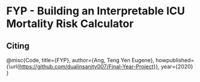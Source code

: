 # FYP - Building an Interpretable ICU Mortality Risk Calculator

## Citing
@misc{Code,
  title={FYP},
  author={Ang, Teng Yen Eugene},
  howpublished={\url{https://github.com/dualinsanity007/Final-Year-Project}},
  year={2020}
}

